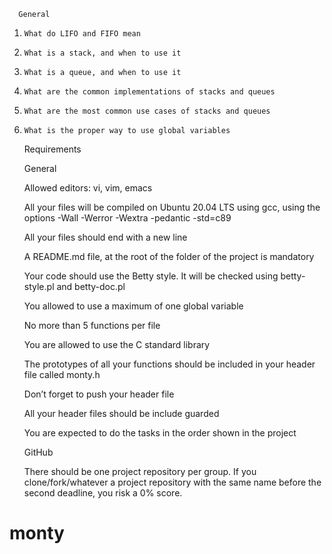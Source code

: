      General

1.     What do LIFO and FIFO mean

2.     What is a stack, and when to use it

3.     What is a queue, and when to use it

4.     What are the common implementations of stacks and queues

5.     What are the most common use cases of stacks and queues

6.     What is the proper way to use global variables

      Requirements

      General

      Allowed editors: vi, vim, emacs

      All your files will be compiled on Ubuntu 20.04 LTS using gcc, using the options -Wall -Werror -Wextra         -pedantic -std=c89

      All your files should end with a new line

      A README.md file, at the root of the folder of the project is mandatory
 
      Your code should use the Betty style. It will be checked using betty-style.pl and betty-doc.pl

      You allowed to use a maximum of one global variable

      No more than 5 functions per file

      You are allowed to use the C standard library

      The prototypes of all your functions should be included in your header file called monty.h

      Don’t forget to push your header file

      All your header files should be include guarded

      You are expected to do the tasks in the order shown in the project


     GitHub

     There should be one project repository per group. If you clone/fork/whatever a project repository with         the same name before the second deadline, you risk a 0% score.

# monty
